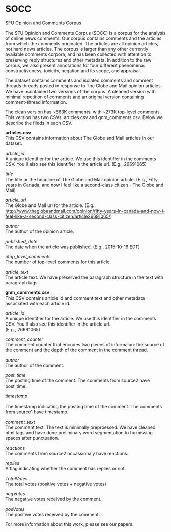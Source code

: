 # SOCC
SFU Opinion and Comments Corpus

The SFU Opinion and Comments Corpus (SOCC) is a corpus for the analysis of online news comments. Our corpus contains comments and the articles from which the comments originated. The articles are all opinion articles, not hard news articles. The corpus is larger than any other currently available comments corpora, and has been collected with attention to preserving reply structures and other metadata. In addition to the raw corpus, we also present annotations for four different phenomena: constructiveness, toxicity, negation and its scope, and appraisal. 

The dataset contains comments and isolated comments and comment threads threads posted in response to The Globe and Mail opinion articles. 
We have maintained two versions of the corpus. A cleaned version with minimal repetition of comments and an original version containing comment-thread information. 

The clean version has ~663K comments, with ~273K top-level comments. This version has two CSVs: articles.csv and gnm_comments.csv. Below we describe the fileds in each CSV.

<b>articles.csv</b><br>
This CSV contains information about The Globe and Mail articles in our dataset. 

<i>article_id</i><br>
A unique identifier for the article. We use this identifier in the comments CSV. You'll also see this identifier in the article url.  (E.g., 26691065)

<i>title</i><br>
The title or the headline of The Globe and Mail opinion article. (E.g., Fifty years in Canada, and now I feel like a second-class citizen - The Globe and Mail)

<i>article_url</i><br>
The Globe and Mail url for the article. (E.g., http://www.theglobeandmail.com/opinion/fifty-years-in-canada-and-now-i-feel-like-a-second-class-citizen/article26691065/)

<i>author</i><br>
The author of the opinion article. 

<i>published_date</i><br>
The date when the article was published. (E.g., 2015-10-16 EDT)

<i>ntop_level_comments</i><br>
The number of top-level comments for this article. 

<i>article_text</i><br>
The article text. We have preserved the paragraph structure in the text with paragraph tags. 

<b>gnm_comments.csv</b><br>
This CSV contains article id and comment text and other metadata associated with each article id. 

<i>article_id</i><br>
A unique identifier for the article. We use this identifier in the comments CSV. You'll also see this identifier in the article url.  
(E.g., 26691065)

<i>comment_counter</i><br>
The comment counter that encodes two pieces of informaion: the source of the comment and the depth of the comment in the comment thread. 

<i>author</i><br>
The author of the comment. 

<i>post_time</i><br>
The posting time of the comment. The comments from source2 have post_time. 

<i>timestamp</i><br>	
The timestamp indicating the posting time of the comment. The comments from source1 have timestamp. 

<i>comment_text</i><br>
The comment text. The text is minimally preproessed. We have cleaned html tags and have done preliminary word segmentation to fix missing spaces after punctuation. 

<i>reactions</i><br>
The comments from source2 occassionaly have reactions. 

<i>replies</i><br>
A flag indicating whether the comment has replies or not. 

<i>TotalVotes</i><br>
The total votes (positive votes + negative votes)

<i>negVotes</i><br>
The negative votes received by the comment.

<i>posVotes</i><br>
The positive votes received by the comment. 

For more information about this work, please see our papers. 

